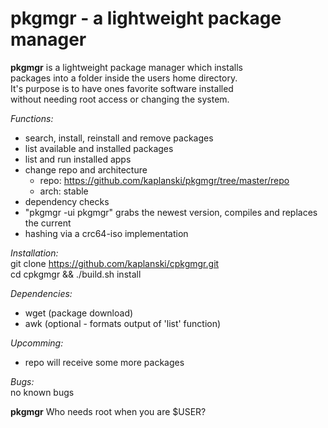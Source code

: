 # pkgmgr - a lightweight package manager

**pkgmgr** is a lightweight package manager which installs  
packages into a folder inside the users home directory.  
It's purpose is to have ones favorite software installed  
without needing root access or changing the system.  

*Functions:*  
- search, install, reinstall and remove packages  
- list available and installed packages  
- list and run installed apps  
- change repo and architecture  
  - repo: https://github.com/kaplanski/pkgmgr/tree/master/repo  
  - arch: stable  
- dependency checks  
- "pkgmgr -ui pkgmgr" grabs the newest version, compiles and replaces the current  
- hashing via a crc64-iso implementation  

*Installation:*  
git clone https://github.com/kaplanski/cpkgmgr.git  
cd cpkgmgr && ./build.sh install  
  
*Dependencies:*  
- wget (package download)  
- awk (optional - formats output of 'list' function)  
  
*Upcomming:*  
- repo will receive some more packages  
  
*Bugs:*  
no known bugs  
  
**pkgmgr** Who needs root when you are $USER?
